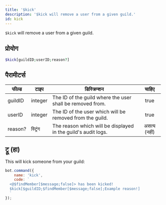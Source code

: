 ```yaml
---
title: '$kick'
description: '$kick will remove a user from a given guild.'
id: kick
---
```


`$kick` will remove a user from a given guild.

## प्रोयोग

```php
$kick[guildID;userID;reason?]
```

## पैरामीटर्स

| फील्ड   | टाइप     | डिस्क्रिप्शन                                                  |    चाहिए     |
| ------- | -------- | ------------------------------------------------------------- |:------------:|
| guildID | integer  | The ID of the guild where the user shall be removed from.     |     true     |
| userID  | integer  | The ID of the user which will be removed from the guild.      |     true     |
| reason? | स्ट्रिंग | The reason which will be displayed in the guild's audit logs. | असत्य (नहीं) |

## ट्रू (हा)

This will kick someone from your guild:

```javascript
bot.command({
    name: 'kick',
    code: `
  <@$findMember[$message;false]> has been kicked!
  $kick[$guildID;$findMember[$message;false];Example reason!]
  `
});
```
